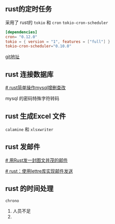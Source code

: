 

## rust的定时任务

采用了 rust的 `tokio` 和 `cron` `tokio-cron-scheduler`

``` toml
[dependencies] 
cron= "0.12.0"
tokio = { version = "1", features = ["full"] }
tokio-cron-scheduler="0.10.0"
```


[git地址](https://github.com/mvniekerk/tokio-cron-scheduler/tree/main)

## rust 连接数据库

[# rust简单操作mysql增删查改](https://juejin.cn/post/7129750847512117256)

mysql 的密码特殊字符转码



## rust 生成Excel 文件

`calamine` 和 `xlsxwriter`


## rust 发邮件

[# 用Rust发一封图文并茂的邮件](https://youerning.top/post/rust/rust-email-tutorial/)

[# rust：使用lettre库实现邮件发送](https://juejin.cn/post/7271659132380299283)


## rust 的时间处理

`chrono`


1. 人员不足
2. 